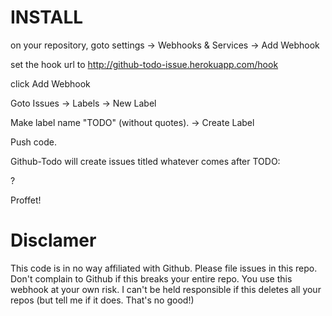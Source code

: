 # INSTALL

on your repository, goto settings -> Webhooks & Services -> Add Webhook

set the hook url to http://github-todo-issue.herokuapp.com/hook

click Add Webhook

Goto Issues -> Labels -> New Label

Make label name "TODO" (without quotes).  -> Create Label

Push code.

Github-Todo will create issues titled whatever comes after TODO:

?

Proffet!

# Disclamer

This code is in no way affiliated with Github.  Please file issues in this repo.  Don't complain to Github if this breaks your entire repo.  You use this webhook at your own risk.  I can't be held responsible if this deletes all your repos (but tell me if it does.  That's no good!)
